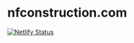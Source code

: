 # nfconstruction.com

[![Netlify Status](https://api.netlify.com/api/v1/badges/01f581dc-2c7d-4a54-9aec-f963659c282d/deploy-status)](https://app.netlify.com/sites/nfconstruction/deploys)